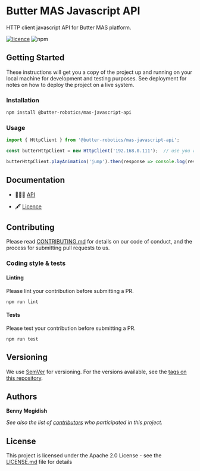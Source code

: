 # Butter MAS Javascript API
HTTP client javascript API for Butter MAS platform.

[![licence](https://img.shields.io/github/license/butter-robotics/Butter.MAS.JavascriptAPI.svg)](https://github.com/butter-robotics/Butter.MAS.JavascriptAPI/blob/master/LICENSE)
![npm](https://img.shields.io/npm/v/@butter-robotics/mas-javascript-api)

## Getting Started

These instructions will get you a copy of the project up and running on your local machine for development and testing purposes. See deployment for notes on how to deploy the project on a live system.

### Installation

```bash
npm install @butter-robotics/mas-javascript-api
```

### Usage

```typescript
import { HttpClient } from '@butter-robotics/mas-javascript-api';

const butterHttpClient = new HttpClient('192.168.0.111');  // use you robot ip here

butterHttpClient.playAnimation('jump').then(response => console.log(response.data));
```

## Documentation
- 👨🏼‍💻 [API](https://butterrobotics.com/#/library/documentation/mas_javascript_api)
<!-- (https://github.com/butter-robotics/Butter.MAS.JavascriptAPI/blob/master/docs/API.md), -->
- 🖋  [Licence](https://github.com/butter-robotics/Butter.MAS.JavascriptAPI/blob/master/LICENSE)
<!-- - 👩🏼‍🏫 [Examples](https://github.com/butter-robotics/Butter.MAS.JavascriptAPI/blob/master/docs/examples),   -->

## Contributing

Please read [CONTRIBUTING.md](https://github.com/butter-robotics/Butter.MAS.JavascriptAPI/blob/master/CONTRIBUTING.md) for details on our code of conduct, and the process for submitting pull requests to us.

### Coding style & tests

#### Linting

Please lint your contribution before submitting a PR.
```
npm run lint
```

#### Tests

Please test your contribution before submitting a PR.
```
npm run test
```

## Versioning

We use [SemVer](http://semver.org/) for versioning. For the versions available, see the [tags on this repository](https://github.com/butter-robotics/Butter.MAS.JavascriptAPI/tags). 

## Authors

**Benny Megidish**

_See also the list of [contributors](https://github.com/butter-robotics/Butter.MAS.JavascriptAPI/contributors) who participated in this project._

## License

This project is licensed under the Apache 2.0 License - see the [LICENSE.md](https://github.com/butter-robotics/Butter.MAS.JavascriptAPI/blob/master/LICENSE) file for details
